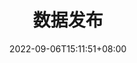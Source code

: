 ---
title: "数据发布"
date: 2022-09-06T15:11:51+08:00
draft: false
# description
description: "This is meta description"
---